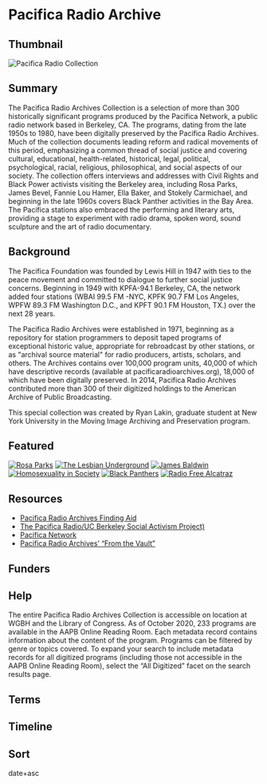 # Pacifica Radio Archive

## Thumbnail

![Pacifica Radio Collection](https://s3.amazonaws.com/americanarchive.org/special-collections/Pacifica1.jpg "Pacifica Radio Collection")

## Summary

The Pacifica Radio Archives Collection is a selection of more than 300 historically significant programs produced by the Pacifica Network, a public radio network based in Berkeley, CA.  The programs, dating from the late 1950s to 1980, have been digitally preserved by the Pacifica Radio Archives. Much of the collection documents leading reform and radical movements of this period, emphasizing a common thread of social justice and covering cultural, educational, health-related, historical, legal, political, psychological, racial, religious, philosophical, and social aspects of our society. The collection offers interviews and addresses with Civil Rights and Black Power activists visiting the Berkeley area, including Rosa Parks, James Bevel, Fannie Lou Hamer, Ella Baker, and Stokely Carmichael, and beginning in the late 1960s covers Black Panther activities in the Bay Area. The Pacifica stations also embraced the performing and literary arts, providing a stage to experiment with radio drama, spoken word, sound sculpture and the art of radio documentary. 

## Background

The Pacifica Foundation was founded by Lewis Hill in 1947 with ties to the peace movement and committed to dialogue to further social justice concerns. Beginning in 1949 with KPFA-94.1 Berkeley, CA, the network added four stations (WBAI 99.5 FM -NYC, KPFK 90.7 FM Los Angeles, WPFW 89.3 FM Washington D.C., and KPFT 90.1 FM Houston, TX.) over the next 28 years.

The Pacifica Radio Archives were established in 1971, beginning as a repository for station programmers to deposit taped programs of exceptional historic value, appropriate for rebroadcast by other stations, or as "archival source material" for radio producers, artists, scholars, and others. The Archives contains over 100,000 program units, 40,000 of which have descriptive records (available at pacificaradioarchives.org), 18,000 of which have been digitally preserved. In 2014, Pacifica Radio Archives contributed more than 300 of their digitized holdings to the American Archive of Public Broadcasting.

This special collection was created by Ryan Lakin, graduate student at New York University in the Moving Image Archiving and Preservation program.

## Featured

[![Rosa Parks](https://s3.amazonaws.com/americanarchive.org/special-collections/aapb_tile.png)](/catalog/cpb-aacip_28-kw57d2qp45)
[![The Lesbian Underground](https://s3.amazonaws.com/americanarchive.org/special-collections/aapb_tile.png)](/catalog/cpb-aacip_28-zp3vt1h719)
[![James Baldwin](https://s3.amazonaws.com/americanarchive.org/special-collections/aapb_tile.png)](/catalog/cpb-aacip_28-vm42r3ph61)
[![Homosexuality in Society](https://s3.amazonaws.com/americanarchive.org/special-collections/aapb_tile.png)](/catalog/cpb-aacip_28-3n20c4st80)
[![Black Panthers](https://s3.amazonaws.com/americanarchive.org/special-collections/aapb_tile.png)](/catalog/cpb-aacip_28-4b2x34mw6g)
[![Radio Free Alcatraz](https://s3.amazonaws.com/americanarchive.org/special-collections/aapb_tile.png)](/catalog/cpb-aacip_28-5717m0482m)

## Resources

- [Pacifica Radio Archives Finding Aid](https://www.pacificaradioarchives.org/keyword-search)
- [The Pacifica Radio/UC Berkeley Social Activism Project)]( https://guides.lib.berkeley.edu/pacifica)
- [Pacifica Network](https://pacificanetwork.org/)
- [Pacifica Radio Archives’ “From the Vault”](http://fromthevaultradio.org/home/)

## Funders

## Help

The entire Pacifica Radio Archives Collection is accessible on location at WGBH and the Library of Congress. As of October 2020, 233 programs are available in the AAPB Online Reading Room. Each metadata record contains information about the content of the program. Programs can be filtered by genre or topics covered. To expand your search to include metadata records for all digitized programs (including those not accessible in the AAPB Online Reading Room), select the “All Digitized” facet on the search results page.

## Terms


## Timeline


## Sort

date+asc




